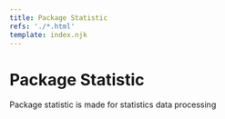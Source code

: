 ```yaml
---
title: Package Statistic
refs: './*.html'
template: index.njk
---
```


# Package Statistic
Package statistic is made for statistics data processing
